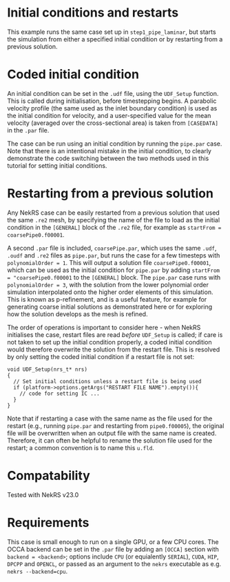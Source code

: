 # Initial conditions and restarts

This example runs the same case set up in `step1_pipe_laminar`, but starts the simulation from either a specified initial condition or by restarting from a previous solution.

# Coded initial condition

An initial condition can be set in the `.udf` file, using the `UDF_Setup` function. This is called during initialisation, before timestepping begins. A parabolic velocity profile (the same used as the inlet boundary condition) is used as the initial condition for velocity, and a user-specified value for the mean velocity (averaged over the cross-sectional area) is taken from `[CASEDATA]` in the `.par` file.

The case can be run using an initial condition by running the `pipe.par` case. Note that there is an intentional mistake in the initial condition, to clearly demonstrate the code switching between the two methods used in this tutorial for setting initial conditions.

# Restarting from a previous solution

Any NekRS case can be easily restarted from a previous solution that used the same `.re2` mesh, by specifying the name of the file to load as the initial condition in the `[GENERAL]` block of the `.re2` file, for example as `startFrom = coarsePipe0.f00001`.

A second `.par` file is included, `coarsePipe.par`, which uses the same `.udf`, `.oudf` and `.re2` files as `pipe.par`, but runs the case for a few timesteps with `polynomialOrder = 1`. This will output a solution file `coarsePipe0.f00001`, which can be used as the initial condition for `pipe.par` by adding `startFrom = "coarsePipe0.f00001` to the `[GENERAL]` block. The `pipe.par` case runs with `polynomialOrder = 3`, with the solution from the lower polynomial order simulation interpolated onto the higher order elements of this simulation. This is known as p-refinement, and is a useful feature, for example for generating coarse initial solutions as demonstrated here or for exploring how the solution develops as the mesh is refined.

The order of operations is important to consider here - when NekRS initialises the case, restart files are read _before_ `UDF_Setup` is called; if care is not taken to set up the initial condition properly, a coded initial condition would therefore overwrite the solution from the restart file. This is resolved by only setting the coded initial condition if a restart file is not set:

```
void UDF_Setup(nrs_t* nrs)
{
  // Set initial conditions unless a restart file is being used
  if (platform->options.getArgs("RESTART FILE NAME").empty()){
    // code for setting IC ...
  }
}
```

Note that if restarting a case with the same name as the file used for the restart (e.g., running `pipe.par` and restarting from `pipe0.f00005`), the original file will be overwritten when an output file with the same name is created. Therefore, it can often be helpful to rename the solution file used for the restart; a common convention is to name this `u.fld`.

# Compatability

Tested with NekRS v23.0

# Requirements

This case is small enough to run on a single GPU, or a few CPU cores. The OCCA backend can be set in the `.par` file by adding an `[OCCA]` section with `backend = <backend>`; options include `CPU` (or equialently `SERIAL`), `CUDA`, `HIP`, `DPCPP` and `OPENCL`, or passed as an argument to the `nekrs` executable as e.g. `nekrs --backend=cpu`.